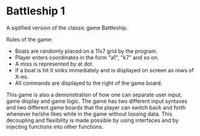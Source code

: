 # Battleship 1
A siplified version of the classic game Battleship.

Rules of the game:
- Boats are randomly placed on a 11x7 grid by the program.
- Player enters coordinates in the form "a1", "k7" and so on.
- A miss is represented by at dot.
- If a boat is hit it sinks immediately and is displayed on screen as rows of X-es.
- All commands are displayed to the right of the game board.

This game is also a demonstration of how one can separate user input, game display and game logic. The game has two different input syntaxes and two different game boards that the player can switch back and forth whenever he/she likes while in the game without loosing data. This decoupling and flexibility is made possible by using interfaces and by injecting functions into other functions.



